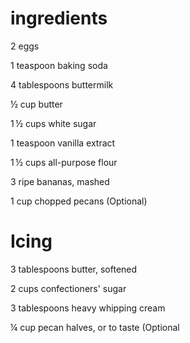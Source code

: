 # ingredients 

2 eggs 

1 teaspoon baking soda 

4 tablespoons buttermilk 

½ cup butter 

1 ½ cups white sugar 

1 teaspoon vanilla extract 

1 ½ cups all-purpose flour 

3 ripe bananas, mashed 

1 cup chopped pecans (Optional) 

 
 

# Icing 

3 tablespoons butter, softened 

2 cups confectioners' sugar 

3 tablespoons heavy whipping cream 

¼ cup pecan halves, or to taste (Optional 